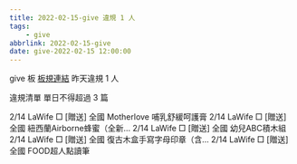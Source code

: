 ```yaml
---
title: 2022-02-15-give 違規 1 人
tags:
    - give
abbrlink: 2022-02-15-give
date: give-2022-02-15 12:00:00
---
```

give 板 [板規連結](https://www.ptt.cc/bbs/give/M.1612495900.A.C32.html)
昨天違規 1 人
<!-- more -->

違規清單
單日不得超過 3 篇

2/14 LaWife □ [贈送] 全國 Motherlove 哺乳舒緩呵護膏
2/14 LaWife □ [贈送] 全國 紐西蘭Airborne蜂蜜（全新…
2/14 LaWife □ [贈送] 全國 幼兒ABC積木組
2/14 LaWife □ [贈送] 全國 復古木盒手寫字母印章（含…
2/14 LaWife □ [贈送] 全國 FOOD超人點讀筆